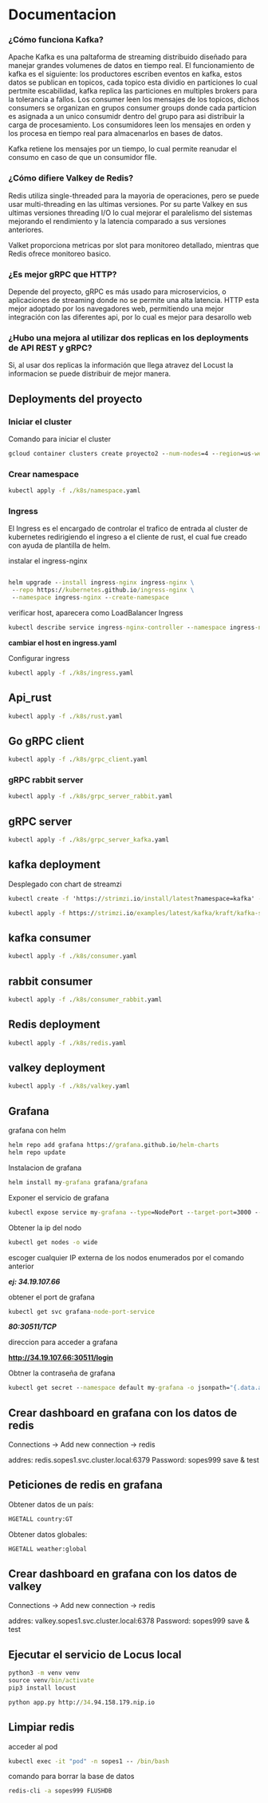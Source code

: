 # Documentacion

### ¿Cómo funciona Kafka?

Apache Kafka es una paltaforma de streaming distribuido diseñado para manejar grandes volumenes de datos en tiempo real. El funcionamiento de kafka es el siguiente: los productores escriben eventos en kafka, estos datos se publican en topicos, cada topico esta dividio en particiones lo cual pertmite escabilidad, kafka replica las particiones en multiples brokers para la tolerancia a fallos. Los consumer leen los mensajes de los topicos, dichos consumers se organizan en grupos consumer groups donde cada particion es asignada a un unico consumidr dentro del grupo para asi distribuir la carga de procesamiento. Los consumidores leen los mensajes en orden y los procesa en tiempo real para almacenarlos en bases de datos.

Kafka retiene los mensajes por un tiempo, lo cual permite reanudar el consumo en caso de que un consumidor flle.

### ¿Cómo difiere Valkey de Redis?

Redis utiliza single-threaded para la mayoria de operaciones, pero se puede usar multi-threading en las ultimas versiones. Por su parte Valkey en sus ultimas versiones threading I/O lo cual mejorar el paralelismo del sistemas mejorando el rendimiento y la latencia comparado a sus versiones anteriores.

Valket proporciona metricas por slot para monitoreo detallado, mientras que Redis ofrece monitoreo basico.

### ¿Es mejor gRPC que HTTP?

Depende del proyecto, gRPC es más usado para microservicios, o aplicaciones de streaming donde no se permite una alta latencia. HTTP esta mejor adoptado por los navegadores web, permitiendo una mejor integración con las diferentes api, por lo cual es mejor para desarollo web

### ¿Hubo una mejora al utilizar dos replicas en los deployments de API REST y gRPC?

Si, al usar dos replicas la información que llega atravez del Locust la informacion se puede distribuir de mejor manera.

## Deployments del proyecto

### Iniciar el cluster

Comando para iniciar el cluster

```cmd
gcloud container clusters create proyecto2 --num-nodes=4 --region=us-west2-a --tags=allin,allout --machine-type=e2-medium --no-enable-network-policy --disk-size=100GB --disk-type=pd-standard
```

### Crear namespace

```cmd
kubectl apply -f ./k8s/namespace.yaml
```

### Ingress

El Ingress es el encargado de controlar el trafico de entrada al cluster de kubernetes redirigiendo el ingreso a el cliente de rust, el cual fue creado con ayuda de plantilla de helm.

instalar el ingress-nginx

```cmd

helm upgrade --install ingress-nginx ingress-nginx \
 --repo https://kubernetes.github.io/ingress-nginx \
 --namespace ingress-nginx --create-namespace
```

verificar host, aparecera como LoadBalancer Ingress

```cmd
kubectl describe service ingress-nginx-controller --namespace ingress-nginx
```

**cambiar el host en ingress.yaml**

Configurar ingress

```cmd
kubectl apply -f ./k8s/ingress.yaml
```

## Api_rust

```cmd
kubectl apply -f ./k8s/rust.yaml
```

## Go gRPC client

```cmd
kubectl apply -f ./k8s/grpc_client.yaml
```

### gRPC rabbit server

```cmd
kubectl apply -f ./k8s/grpc_server_rabbit.yaml
```

## gRPC server

```cmd
kubectl apply -f ./k8s/grpc_server_kafka.yaml
```

## kafka deployment

Desplegado con chart de streamzi

```cmd
kubectl create -f 'https://strimzi.io/install/latest?namespace=kafka' -n kafka
```

```cmd
kubectl apply -f https://strimzi.io/examples/latest/kafka/kraft/kafka-single-node.yaml -n kafka
```

## kafka consumer

```cmd
kubectl apply -f ./k8s/consumer.yaml
```

## rabbit consumer

```cmd
kubectl apply -f ./k8s/consumer_rabbit.yaml
```

## Redis deployment

```cmd
kubectl apply -f ./k8s/redis.yaml
```

## valkey deployment

```cmd
kubectl apply -f ./k8s/valkey.yaml
```

## Grafana

grafana con helm

```cmd
helm repo add grafana https://grafana.github.io/helm-charts
helm repo update
```

Instalacion de grafana

```cmd
helm install my-grafana grafana/grafana
```

Exponer el servicio de grafana

```cmd
kubectl expose service my-grafana --type=NodePort --target-port=3000 --name=grafana-node-port-service
```

Obtener la ip del nodo

```cmd
kubectl get nodes -o wide
```

escoger cualquier IP externa de los nodos enumerados por el comando anterior

**_ej: 34.19.107.66_**

obtener el port de grafana

```cmd
kubectl get svc grafana-node-port-service
```

**_80:30511/TCP_**

direccion para acceder a grafana

**http://34.19.107.66:30511/login**

Obtner la contraseña de grafana

```cmd
kubectl get secret --namespace default my-grafana -o jsonpath="{.data.admin-password}" | base64 --decode ; echo
```

## Crear dashboard en grafana con los datos de redis

Connections -> Add new connection -> redis

addres: redis.sopes1.svc.cluster.local:6379
Password: sopes999
save & test

## Peticiones de redis en grafana

Obtener datos de un país:

```cmd
HGETALL country:GT
```

Obtener datos globales:

```cmd
HGETALL weather:global
```

## Crear dashboard en grafana con los datos de valkey

Connections -> Add new connection -> redis

addres: valkey.sopes1.svc.cluster.local:6378
Password: sopes999
save & test

## Ejecutar el servicio de Locus local

```cmd
python3 -m venv venv
source venv/bin/activate
pip3 install locust

python app.py http://34.94.158.179.nip.io
```

## Limpiar redis

acceder al pod

```cmd
kubectl exec -it "pod" -n sopes1 -- /bin/bash
```

comando para borrar la base de datos

```cmd
redis-cli -a sopes999 FLUSHDB
```
